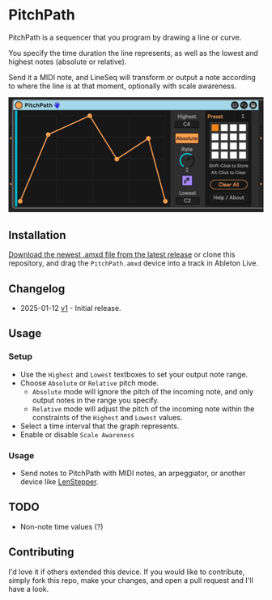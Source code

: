 # PitchPath

PitchPath is a sequencer that you program by drawing a line or curve.

You specify the time duration the line represents, as well as the lowest and highest notes (absolute or relative).

Send it a MIDI note, and LineSeq will transform or output a note according to where the line is at that moment, optionally with scale awareness.

![How it Looks](images/device.gif)

## Installation

[Download the newest .amxd file from the latest release](https://github.com/zsteinkamp/m4l-PitchPath/releaes) or clone this repository, and drag the `PitchPath.amxd` device into a track in Ableton Live.

## Changelog

* 2025-01-12 [v1](https://github.com/zsteinkamp/m4l-PitchPath/) - Initial release.

## Usage

### Setup
* Use the `Highest` and `Lowest` textboxes to set your output note range.
* Choose `Absolute` or `Relative` pitch mode.
  * `Absolute` mode will ignore the pitch of the incoming note, and only output notes in the range you specify.
  * `Relative` mode will adjust the pitch of the incoming note within the constraints of the `Highest` and `Lowest` values.
* Select a time interval that the graph represents.
* Enable or disable `Scale Awareness`

### Usage
* Send notes to PitchPath with MIDI notes, an arpeggiator, or another device like [LenStepper](https://plugins.steinkamp.us/m4l-LenStepper).

## TODO

* Non-note time values (?)

## Contributing

I'd love it if others extended this device. If you would like to contribute, simply fork this repo, make your changes, and open a pull request and I'll have a look.
